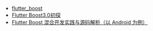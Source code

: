 - [flutter_boost](https://github.com/alibaba/flutter_boost)
- [Flutter Boost3.0初探](https://zhuanlan.zhihu.com/p/362662962)
- [Flutter Boost 混合开发实践与源码解析（以 Android 为例）](https://zhuanlan.zhihu.com/p/111783390?utm_psn=1717857506678956032)
